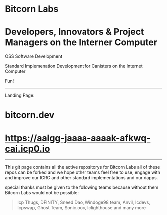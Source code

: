 # Bitcorn Labs

# Developers, Innovators & Project Managers on the Interner Computer

OSS Software Development

Standard Implemenation Development for Canisters on the Internet Computer

Fun!

------------

Landing Page:

# bitcorn.dev

# https://aalgg-jaaaa-aaaak-afkwq-cai.icp0.io

------------

This git page contains all the active repositorys for Bitcorn Labs all of these repos can be forked and we hope other teams feel free to use, engage with and improve our ICRC and other standard implementations and our dapps.

special thanks must be given to the following teams because without them Bitcorn Labs would not be possible:

>Icp Thugs,
>DFINITY,
>Sneed Dao,
>Windoge98 team,
>Anvil,
>Icdevs,
>Icpswap,
>Ghost Team,
>Sonic.ooo,
>Iclighthouse
and many more
